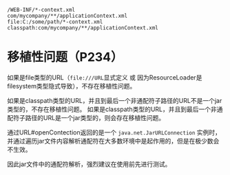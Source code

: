 ```text
/WEB-INF/*-context.xml
com/mycompany/**/applicationContext.xml
file:C:/some/path/*-context.xml 
classpath:com/mycompany/**/applicationContext.xml
```


# 移植性问题（P234）

如果是file类型的URL（`file:///URL`显式定义 或 因为ResourceLoader是filesystem类型隐式导致），不存在移植性问题。

如果是classpath类型的URL，并且到最后一个非通配符子路径的URL不是一个jar类型的，不存在移植性问题。
如果是classpath类型的URL，并且到最后一个非通配符子路径的URL是一个jar类型的，则会存在移植性问题。

通过URL#openContection返回的是一个 `java.net.JarURLConnection` 实例时，并通过遍历jar文件内容解析通配符在大多数环境中是起作用的，但是在极少数会不生效。

因此jar文件中的通配符解析，强烈建议在使用前先进行测试。








